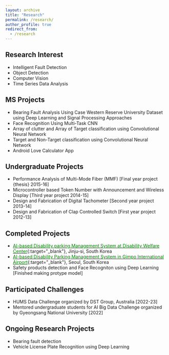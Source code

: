 ```yaml
---
layout: archive
title: "Research"
permalink: /research/
author_profile: true
redirect_from:
  - /research
---
```

Research Interest
-----------------
* Intelligent Fault Detection
* Object Detection
* Computer Vision
* Time Series Data Analysis

**MS Projects**
-----------------
* Bearing Fault Analysis Using Case Western Reserve University Dataset using Deep Learning and Signal Processing Approaches
*	Face Recognition Using Multi-Task CNN
*	Array of clutter and Array of Target classification using Convolutional Neural Network
* Target and Non-Target classification using Convolutional Neural Network
*	Android Love Calculator App

**Undergraduate Projects**
-----------------
*	Performance Analysis of Multi-Mode Fiber (MMF) [Final year project {thesis} 2015-16]
*	Microcontroller based Token Number with Announcement and Wireless Display [Third year project 2014-15]
*	Design and Fabrication of Digital Tachometer [Second year project 2013-14]
*	Design and Fabrication of Clap Controlled Switch [First year project 2012-13]

**Completed Projects**
----------------
* [<span style="color:green">AI-based Disability parking Management System at Disability Welfare Center</span>](http://amenews.kr/m/view.php?idx=48978){:target="_blank"}, Jinju-si, South Korea
* [<span style="color:green">AI-based Disability Parking Management System in Gimpo International Airport</span>](https://www.boannews.com/media/view.asp?idx=109024){:target="_blank"}, Seoul, South Korea
* Safety products detection and Face Recogniton using Deep Learning [Finished making protype model]

**Participated Challenges**
----------------------
* HUMS Data Challenge organized by DST Group, Australia [2022-23]
* Mentored undergraduate students for AI Big Data Challenge organized by Gyeongsang National University [2022] 

**Ongoing Research Projects**
-----------------
* Bearing fault detection
* Vehicle License Plate Recognition using Deep Learning
